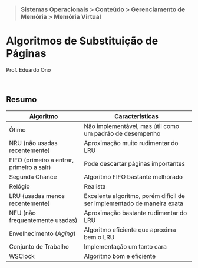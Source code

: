 > ### Sistemas Operacionais > Conteúdo > Gerenciamento de Memória > Memória Virtual

# Algoritmos de Substituição de Páginas

Prof. Eduardo Ono

<br>

## Resumo

| Algoritmo | Características |
| --- | --- |
| Ótimo | Não implementável, mas útil como um padrão de desempenho
| NRU (não usadas recentemente) | Aproximação muito rudimentar do LRU
| FIFO (primeiro a entrar, primeiro a sair) | Pode descartar páginas importantes
| Segunda Chance | Algoritmo FIFO bastante melhorado
| Relógio | Realista
| LRU (usadas menos recentemente) | Excelente algoritmo, porém difícil de ser implementado de maneira exata
| NFU (não frequentemente usadas) | Aproximação bastante rudimentar do LRU
| Envelhecimento (_Aging_) | Algoritmo eficiente que aproxima bem o LRU
| Conjunto de Trabalho | Implementação um tanto cara
| WSClock | Algoritmo bom e eficiente

<br>
